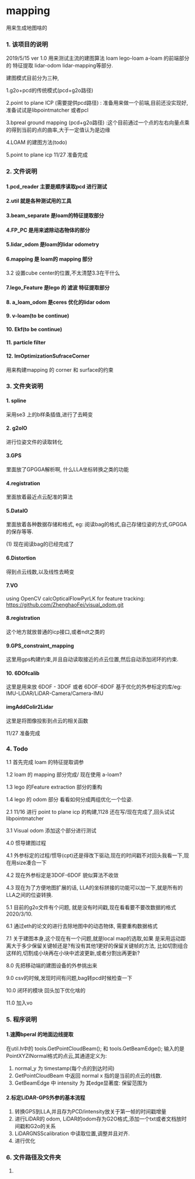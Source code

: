 # mapping
用来生成地图啥的
### 1. 该项目的说明
2019/5/15 ver 1.0
用来测试主流的建图算法 loam lego-loam a-loam 的前端部分的 特征提取 lidar-odom lidar-mapping等部分.

建图模式目前分为三种,

1.g2o+pcd的传统模式(pcd+g2o路径)

2.point to plane ICP (需要提供pcd路径) :
准备用来做一个前端,目前还没实现好,准备试试是libpointmatcher 或者pcl

3.bpreal ground mapping (pcd+g2o路径)
:这个目前通过一个点的左右向量点乘的得到当前的点的曲率,大于一定值认为是边缘

4.LOAM 的建图方法(todo)

5.point to plane icp
11/27 准备完成

### 2. 文件说明
#### 1.pcd_reader 主要是顺序读取pcd 进行测试
#### 2.util 就是各种测试用的工具
#### 3.beam_separate 是loam的特征提取部分
#### 4.FP_PC 是用来滤除动态物体的部分
#### 5.lidar_odom 是loam的lidar odometry
#### 6.mapping 是 loam的 mapping 部分
3.2 设置cube center的位置,不太清楚3.3在干什么
#### 7.lego_Feature 是lego 的 滤波 特征提取部分
#### 8. a_loam_odom 是ceres 优化的lidar odom
#### 9. v-loam(to be continue)
#### 10. Ekf(to be continue)
#### 11. particle filter
#### 12. lmOptimizationSufraceCorner
用来构建mapping 的 corner 和 surface的约束
### 3. 文件夹说明
#### 1. spline
采用se3 上的b样条插值,进行了去畸变
#### 2. g2oIO
进行位姿文件的读取转化
#### 3.GPS 
里面放了GPGGA解析啊, 什么LLA坐标转换之类的功能
#### 4.registration
里面放着最近点云配准的算法
#### 5.DataIO
里面放着各种数据存储和格式, eg: 阅读bag的格式,自己存储位姿的方式,GPGGA的保存等等.

(1) 现在阅读bag的已经完成了
#### 6.Distortion
得到点云线数,以及线性去畸变
#### 7.VO
 using OpenCV calcOpticalFlowPyrLK for feature tracking:
https://github.com/ZhenghaoFei/visual_odom.git
#### 8.registration
这个地方就放普通的icp接口,或者ndt之类的
#### 9.GPS_constraint_mapping
这里用gps构建约束,并且自动读取接近的点云位置,然后自动添加闭环的约束.
#### 10. 6DOfcalib
这里是用来放 6DOF - 3DOF 或者 6DOF-6DOF 基于优化的外参标定的库/eg: IMU-LiDAR/LiDAR-Camera/Camera-IMU
#### imgAddColir2Lidar
这里是将图像投影到点云的相关函数



11/27 准备完成

### 4. Todo
1.1 首先完成 loam 的特征提取调参

1.2 loam 的 mapping 部分完成/ 现在使用 a-loam?

1.3 lego 的Feature extraction 部分的重构

1.4 lego 的 odom 部分 看看如何分成两组优化一个位姿.

2.1 11/16 进行 point to plane icp 的构建,1128 还在写/现在完成了,回头试试 libpointmatcher

3.1 Visual odom 添加这个部分进行测试

4.0 惯导建图过程

4.1 外参标定的过程/惯导(cpt)还是得改下驱动,现在的时间戳不对回头我看一下,现在用size凑合一下

4.2 现在外参标定是3DOF-6DOF 貌似算法不收敛

4.3 现在为了方便地图扩展的话, LLA的坐标拼接的功能可以加一下,就是所有的LLA之间的位姿转换.

5.1 目前的g2o文件有个问题, 就是没有时间戳,现在看看要不要改数据的格式 2020/3/10.

6.1 通过eth的论文的进行去除地图中的动态物体, 需要重构数据格式

7.1 关于建图本身,这个现在有一个问题,就是local map的选取,如果 是采用运动距离大于多少保留关键帧还是?有没有其他1更好的保留关键帧的方法,
比如切割组合这样的,切割成小块再在小块中滤波更新,或者分割出再更新?

8.0 先把移动端的建图设备的外参挑出来

9.0 csv的时候,发现时间有问题,bag转pcd时候检查一下

10.0 闭环的模块 回头加下优化啥的

11.0 加入vo

### 5. 程序说明
#### 1.速腾bperal 的地面边线提取
在util.h中的 tools.GetPointCloudBeam(); 和 tools.GetBeamEdge();
输入的是PointXYZINormal格式的点云,其通道定义为: 
1. normal_y 为 timestamp(每个点的到达时间)
2. GetPointCloudBeam 中返回 normal x 指的是当前的点云的线数.
3. GetBeamEdge 中 intensity 为 其edge显著度: 保留范围为
#### 2.标定LiDAR-GPS外参的基本流程
1. 转换GPS到LLA,并且存为PCD/intensity放关于第一帧的时间戳增量
2. 进行LiDAR的 odom, LiDAR的odom存为G2O格式,添加一个txt或者文档放时间戳和G2o的关系
3. LiDARGNSScalibration 中读取位置,调整并且对齐.
4. 进行优化
### 6. 文件路径及文件夹
1.
